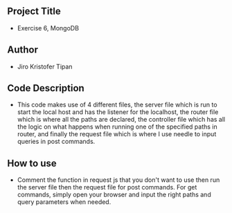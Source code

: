## Project Title

- Exercise 6, MongoDB

## Author

- Jiro Kristofer Tipan

## Code Description

- This code makes use of 4 different files, the server file which is run to start the local host and has the listener for the localhost, the router file which is where all the paths are declared, the controller file which has all the logic on what happens when running one of the specified paths in router, and finally the request file which is where I use needle to input queries in post commands.

## How to use

- Comment the function in request js that you don't want to use then run the server file then the request file for post commands. For get commands, simply open your browser and input the right paths and query parameters when needed.